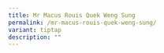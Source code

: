 ```yaml
---
title: Mr Macus Rouis Quek Weng Sung
permalink: /mr-macus-rouis-quek-weng-sung/
variant: tiptap
description: ""
---
```

